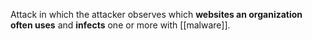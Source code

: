 Attack in which the attacker observes which **websites an organization often uses** and **infects** one or more with [[malware]].